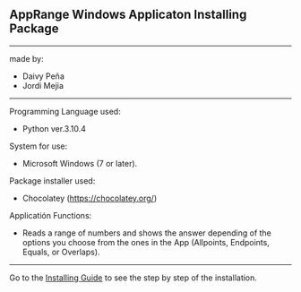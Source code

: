 **AppRange Windows Applicaton Installing Package**
---
---
made by:
- Daivy Peña
- Jordi Mejia
---
Programming Language used:
- Python ver.3.10.4

System for use:
- Microsoft Windows (7 or later).

Package installer used:
- Chocolatey (https://chocolatey.org/)

Applicatión Functions:

- Reads a range of numbers and shows the answer depending of the options you choose from the ones in the App (Allpoints, Endpoints, Equals, or Overlaps).

***
Go to the [Installing Guide](Choco_Ranges/RangesPack/Docs/Installing_Guide.md) to see the step by step of the installation.